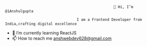                                                       👋 Hi, I’m @1Anshulgupta

                                     I am a Frontend Developer from India,crafting digital excellence
- 🌱 I’m currently learning ReactJS
- 📫 How to reach me anshwebdev628@gmail.com
